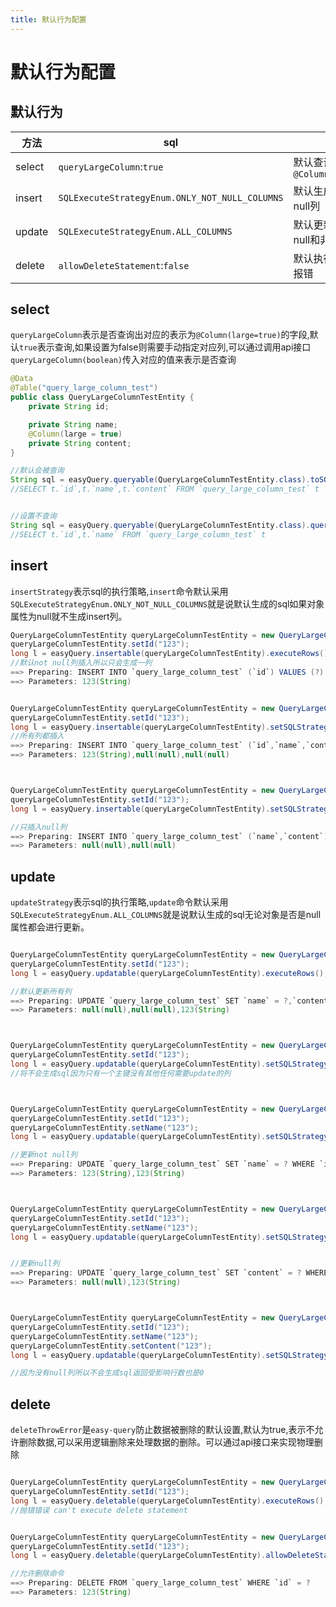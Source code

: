 ```yaml
---
title: 默认行为配置
---
```


# 默认行为配置


## 默认行为
方法  | sql | 描述  
--- | --- | --- 
select | `queryLargeColumn`:`true`  | 默认查询返回`@Column(large=true)`
insert | `SQLExecuteStrategyEnum.ONLY_NOT_NULL_COLUMNS`  | 默认生成语句不包含null列
update | `SQLExecuteStrategyEnum.ALL_COLUMNS`  | 默认更新所有列包括null和非null
delete | `allowDeleteStatement`:`false`  | 默认执行物理删除会报错

## select
`queryLargeColumn`表示是否查询出对应的表示为`@Column(large=true)`的字段,默认`true`表示查询,如果设置为false则需要手动指定对应列,可以通过调用api接口`queryLargeColumn(boolean)`传入对应的值来表示是否查询

```java
@Data
@Table("query_large_column_test")
public class QueryLargeColumnTestEntity {
    private String id;

    private String name;
    @Column(large = true)
    private String content;
}

//默认会被查询
String sql = easyQuery.queryable(QueryLargeColumnTestEntity.class).toSQL();
//SELECT t.`id`,t.`name`,t.`content` FROM `query_large_column_test` t


//设置不查询
String sql = easyQuery.queryable(QueryLargeColumnTestEntity.class).queryLargeColumn(false).toSQL();
//SELECT t.`id`,t.`name` FROM `query_large_column_test` t
```


## insert
`insertStrategy`表示sql的执行策略,`insert`命令默认采用`SQLExecuteStrategyEnum.ONLY_NOT_NULL_COLUMNS`就是说默认生成的sql如果对象属性为null就不生成insert列。
```java
QueryLargeColumnTestEntity queryLargeColumnTestEntity = new QueryLargeColumnTestEntity();
queryLargeColumnTestEntity.setId("123");
long l = easyQuery.insertable(queryLargeColumnTestEntity).executeRows();
//默认not null列插入所以只会生成一列
==> Preparing: INSERT INTO `query_large_column_test` (`id`) VALUES (?) 
==> Parameters: 123(String)


QueryLargeColumnTestEntity queryLargeColumnTestEntity = new QueryLargeColumnTestEntity();
queryLargeColumnTestEntity.setId("123");
long l = easyQuery.insertable(queryLargeColumnTestEntity).setSQLStrategy(SQLExecuteStrategyEnum.ALL_COLUMNS).executeRows();
//所有列都插入
==> Preparing: INSERT INTO `query_large_column_test` (`id`,`name`,`content`) VALUES (?,?,?) 
==> Parameters: 123(String),null(null),null(null)



QueryLargeColumnTestEntity queryLargeColumnTestEntity = new QueryLargeColumnTestEntity();
queryLargeColumnTestEntity.setId("123");
long l = easyQuery.insertable(queryLargeColumnTestEntity).setSQLStrategy(SQLExecuteStrategyEnum.ONLY_NULL_COLUMNS).executeRows();

//只插入null列
==> Preparing: INSERT INTO `query_large_column_test` (`name`,`content`) VALUES (?,?) 
==> Parameters: null(null),null(null)
```

## update
`updateStrategy`表示sql的执行策略,`update`命令默认采用`SQLExecuteStrategyEnum.ALL_COLUMNS`就是说默认生成的sql无论对象是否是null属性都会进行更新。
```java

QueryLargeColumnTestEntity queryLargeColumnTestEntity = new QueryLargeColumnTestEntity();
queryLargeColumnTestEntity.setId("123");
long l = easyQuery.updatable(queryLargeColumnTestEntity).executeRows();

//默认更新所有列
==> Preparing: UPDATE `query_large_column_test` SET `name` = ?,`content` = ? WHERE `id` = ?
==> Parameters: null(null),null(null),123(String)



QueryLargeColumnTestEntity queryLargeColumnTestEntity = new QueryLargeColumnTestEntity();
queryLargeColumnTestEntity.setId("123");
long l = easyQuery.updatable(queryLargeColumnTestEntity).setSQLStrategy(SQLExecuteStrategyEnum.ONLY_NOT_NULL_COLUMNS).executeRows();
//将不会生成sql因为只有一个主键没有其他任何需要update的列



QueryLargeColumnTestEntity queryLargeColumnTestEntity = new QueryLargeColumnTestEntity();
queryLargeColumnTestEntity.setId("123");
queryLargeColumnTestEntity.setName("123");
long l = easyQuery.updatable(queryLargeColumnTestEntity).setSQLStrategy(SQLExecuteStrategyEnum.ONLY_NOT_NULL_COLUMNS).executeRows();

//更新not null列
==> Preparing: UPDATE `query_large_column_test` SET `name` = ? WHERE `id` = ?
==> Parameters: 123(String),123(String)



QueryLargeColumnTestEntity queryLargeColumnTestEntity = new QueryLargeColumnTestEntity();
queryLargeColumnTestEntity.setId("123");
queryLargeColumnTestEntity.setName("123");
long l = easyQuery.updatable(queryLargeColumnTestEntity).setSQLStrategy(SQLExecuteStrategyEnum.ONLY_NULL_COLUMNS).executeRows();


//更新null列
==> Preparing: UPDATE `query_large_column_test` SET `content` = ? WHERE `id` = ?
==> Parameters: null(null),123(String)



QueryLargeColumnTestEntity queryLargeColumnTestEntity = new QueryLargeColumnTestEntity();
queryLargeColumnTestEntity.setId("123");
queryLargeColumnTestEntity.setName("123");
queryLargeColumnTestEntity.setContent("123");
long l = easyQuery.updatable(queryLargeColumnTestEntity).setSQLStrategy(SQLExecuteStrategyEnum.ONLY_NULL_COLUMNS).executeRows();

//因为没有null列所以不会生成sql返回受影响行数也是0
```
## delete
`deleteThrowError`是`easy-query`防止数据被删除的默认设置,默认为true,表示不允许删除数据,可以采用逻辑删除来处理数据的删除。可以通过api接口来实现物理删除

```java

QueryLargeColumnTestEntity queryLargeColumnTestEntity = new QueryLargeColumnTestEntity();
queryLargeColumnTestEntity.setId("123");
long l = easyQuery.deletable(queryLargeColumnTestEntity).executeRows();
//抛错错误 can't execute delete statement


QueryLargeColumnTestEntity queryLargeColumnTestEntity = new QueryLargeColumnTestEntity();
queryLargeColumnTestEntity.setId("123");
long l = easyQuery.deletable(queryLargeColumnTestEntity).allowDeleteStatement(true).executeRows();

//允许删除命令
==> Preparing: DELETE FROM `query_large_column_test` WHERE `id` = ?
==> Parameters: 123(String)
```
